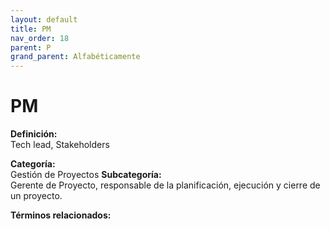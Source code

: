 ```yaml
---
layout: default
title: PM
nav_order: 18
parent: P
grand_parent: Alfabéticamente
---
```


# PM

**Definición:**  
Tech lead, Stakeholders

**Categoría:**  
Gestión de Proyectos 
**Subcategoría:**  
Gerente de Proyecto, responsable de la planificación, ejecución y cierre de un proyecto.

**Términos relacionados:**  

